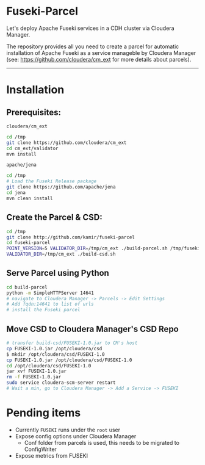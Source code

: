 # Fuseki-Parcel
Let's deploy Apache Fuseki services in a CDH cluster via Cloudera Manager.

The repository provides all you need to create a parcel for automatic installation of Apache Fuseki as a service manageble by Cloudera Manager (see: https://github.com/cloudera/cm_ext for more details about parcels).


---------------

# Installation 
## Prerequisites: 

`cloudera/cm_ext`
```sh
cd /tmp
git clone https://github.com/cloudera/cm_ext
cd cm_ext/validator
mvn install
```

`apache/jena`
```sh
cd /tmp
# Load the Fuseki Release package
git clone https://github.com/apache/jena
cd jena
mvn clean install
```

## Create the Parcel & CSD:
```sh
cd /tmp
git clone http://github.com/kamir/fuseki-parcel
cd fuseki-parcel
POINT_VERSION=5 VALIDATOR_DIR=/tmp/cm_ext ./build-parcel.sh /tmp/fuseki-parcel/fuseki-assembly/target/fuseki-*-SNAPSHOT-bin.tar.gz
VALIDATOR_DIR=/tmp/cm_ext ./build-csd.sh
```

## Serve Parcel using Python
```sh
cd build-parcel
python -m SimpleHTTPServer 14641
# navigate to Cloudera Manager -> Parcels -> Edit Settings
# Add fqdn:14641 to list of urls
# install the Fuseki parcel
```

## Move CSD to Cloudera Manager's CSD Repo
```sh
# transfer build-csd/FUSEKI-1.0.jar to CM's host
cp FUSEKI-1.0.jar /opt/cloudera/csd
$ mkdir /opt/cloudera/csd/FUSEKI-1.0
cp FUSEKI-1.0.jar /opt/cloudera/csd/FUSEKI-1.0
cd /opt/cloudera/csd/FUSEKI-1.0
jar xvf FUSEKI-1.0.jar
rm -f FUSEKI-1.0.jar
sudo service cloudera-scm-server restart
# Wait a min, go to Cloudera Manager -> Add a Service -> FUSEKI
```

# Pending items
- Currently `FUSEKI` runs under the `root` user
- Expose config options under Cloudera Manager
  - Conf folder from parcels is used, this needs to be migrated to ConfigWriter
- Expose metrics from FUSEKI


